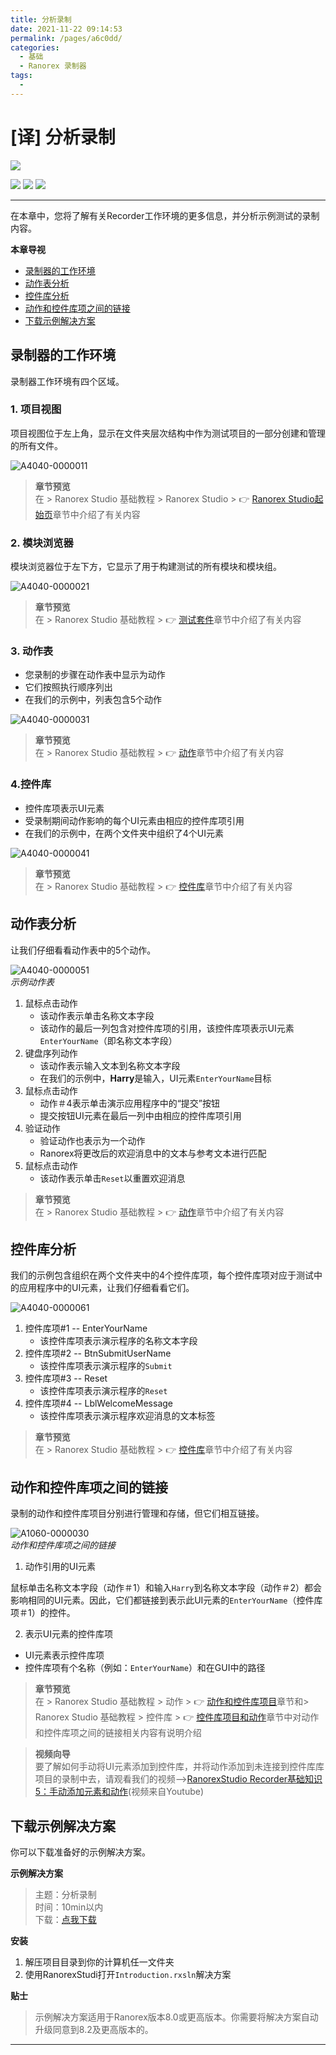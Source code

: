 ```yaml
---
title: 分析录制
date: 2021-11-22 09:14:53
permalink: /pages/a6c0dd/
categories:
  - 基础
  - Ranorex 录制器
tags:
  - 
---
```

# [译] 分析录制



[![](https://img.shields.io/badge/OfficialPage-ClickMe-blue.svg?longCache=true&style=flat-square)][0]  

[![](https://img.shields.io/badge/Translator-TaylorTaurus-42B983.svg?longCache=true&style=flat-square)](https://github.com/taylortaurus) 
![](https://img.shields.io/badge/TranslateTime-2018年9月29日-green.svg?longCache=true&style=flat-square)
![](https://img.shields.io/badge/UpdateTime-2019年9月5日-green.svg?longCache=true&style=flat-square)

---

在本章中，您将了解有关Recorder工作环境的更多信息，并分析示例测试的录制内容。

**本章导视**

- [录制器的工作环境](#录制器的工作环境)
- [动作表分析](#动作表分析)
- [控件库分析](#控件库分析)
- [动作和控件库项之间的链接](#动作和控件库项之间的链接)
- [下载示例解决方案](#下载示例解决方案)  

## 录制器的工作环境

录制器工作环境有四个区域。

### 1. 项目视图

项目视图位于左上角，显示在文件夹层次结构中作为测试项目的一部分创建和管理的所有文件。

![A4040-0000011](https://gitee.com/taylortaurus/RX_UserGuide_GitBook_Picbed/raw/master/RanorexRecorder/A4040-0000011.png)  

> **章节预览**  
> 在 \> Ranorex Studio 基础教程 \> Ranorex Studio \> 👉 [Ranorex Studio起始页][1]章节中介绍了有关内容

### 2. 模块浏览器

模块浏览器位于左下方，它显示了用于构建测试的所有模块和模块组。

![A4040-0000021](https://gitee.com/taylortaurus/RX_UserGuide_GitBook_Picbed/raw/master/RanorexRecorder/A4040-0000021.png)

> **章节预览**  
> 在 \> Ranorex Studio 基础教程 \> 👉 [测试套件][2]章节中介绍了有关内容

### 3. 动作表

- 您录制的步骤在动作表中显示为动作
- 它们按照执行顺序列出
- 在我们的示例中，列表包含5个动作

![A4040-0000031](https://gitee.com/taylortaurus/RX_UserGuide_GitBook_Picbed/raw/master/RanorexRecorder/A4040-0000031.png)  

> **章节预览**  
> 在 \> Ranorex Studio 基础教程 \> 👉 [动作][3]章节中介绍了有关内容

### 4.控件库

- 控件库项表示UI元素
- 受录制期间动作影响的每个UI元素由相应的控件库项引用
- 在我们的示例中，在两个文件夹中组织了4个UI元素

![A4040-0000041](https://gitee.com/taylortaurus/RX_UserGuide_GitBook_Picbed/raw/master/RanorexRecorder/A4040-0000041.png)  

> **章节预览**  
> 在 \> Ranorex Studio 基础教程 \> 👉 [控件库][4]章节中介绍了有关内容

## 动作表分析

让我们仔细看看动作表中的5个动作。

![A4040-0000051](https://gitee.com/taylortaurus/RX_UserGuide_GitBook_Picbed/raw/master/RanorexRecorder/A4040-0000051.png)  
*示例动作表*  


1. 鼠标点击动作
    - 该动作表示单击名称文本字段
    - 该动作的最后一列包含对控件库项的引用，该控件库项表示UI元素`EnterYourName`（即名称文本字段）
2. 键盘序列动作
    - 该动作表示输入文本到名称文本字段
    - 在我们的示例中，**Harry**是输入，UI元素`EnterYourName`目标
3. 鼠标点击动作
    - 动作＃4表示单击演示应用程序中的“提交”按钮
    - 提交按钮UI元素在最后一列中由相应的控件库项引用
4. 验证动作
    - 验证动作也表示为一个动作
    - Ranorex将更改后的欢迎消息中的文本与参考文本进行匹配
5. 鼠标点击动作
    - 该动作表示单击`Reset`以重置欢迎消息


> **章节预览**  
> 在 \> Ranorex Studio 基础教程 \> 👉 [动作][3]章节中介绍了有关内容


## 控件库分析

我们的示例包含组织在两个文件夹中的4个控件库项，每个控件库项对应于测试中的应用程序中的UI元素，让我们仔细看看它们。

![A4040-0000061](https://gitee.com/taylortaurus/RX_UserGuide_GitBook_Picbed/raw/master/RanorexRecorder/A4040-0000061.png)  


1. 控件库项#1 -- EnterYourName
    - 该控件库项表示演示程序的名称文本字段
2. 控件库项#2 -- BtnSubmitUserName
    - 该控件库项表示演示程序的`Submit`
3. 控件库项#3 -- Reset
    - 该控件库项表示演示程序的`Reset`
4. 控件库项#4 -- LblWelcomeMessage
    - 该控件库项表示演示程序欢迎消息的文本标签

> **章节预览**  
> 在 \> Ranorex Studio 基础教程 \> 👉 [控件库][4]章节中介绍了有关内容

## 动作和控件库项之间的链接

录制的动作和控件库项目分别进行管理和存储，但它们相互链接。

![A1060-0000030](https://gitee.com/taylortaurus/RX_UserGuide_GitBook_Picbed/raw/master/RanorexRecorder/A1060-0000030.png)  
*动作和控件库项之间的链接*  

1. 动作引用的UI元素

鼠标单击名称文本字段（动作＃1）和输入`Harry`到名称文本字段（动作＃2）都会影响相同的UI元素。因此，它们都链接到表示此UI元素的`EnterYourName`（控件库项＃1）的控件。

2. 表示UI元素的控件库项 

- UI元素表示控件库项
- 控件库项有个名称（例如：`EnterYourName`）和在GUI中的路径

> **章节预览**  
> 在 \> Ranorex Studio 基础教程 \> 动作 \> 👉 [动作和控件库项目][5]章节和\> Ranorex Studio 基础教程 \> 控件库 \> 👉 [控件库项目和动作][6]章节中对动作和控件库项之间的链接相关内容有说明介绍



> **视频向导**  
> 要了解如何手动将UI元素添加到控件库，并将动作添加到未连接到控件库库项目的录制中去，请观看我们的视频—>[RanorexStudio Recorder基础知识5：手动添加元素和动作][8](视频来自Youtube)

## 下载示例解决方案

你可以下载准备好的示例解决方案。  

**示例解决方案** 
> 主题：分析录制   
> 时间：10min以内  
> 下载：[点我下载][7]  


**安装**

1. 解压项目目录到你的计算机任一文件夹
2. 使用RanorexStudi打开`Introduction.rxsln`解决方案

**贴士**  
>示例解决方案适用于Ranorex版本8.0或更高版本。你需要将解决方案自动升级同意到8.2及更高版本的。

---
<!-- [👈录制一个测试][9]&emsp;&emsp;&emsp;&emsp;&emsp;&emsp;&emsp;&emsp;&emsp;&emsp;&emsp;&emsp;&emsp;&emsp;&emsp;&emsp;&emsp;&emsp;&emsp;&emsp;&emsp;&emsp;&emsp;&emsp;&emsp;&emsp;&emsp;&emsp;&emsp;&emsp;&emsp;[运行和调试录制👉][10] -->



[0]: https://www.ranorex.com/help/latest/ranorex-studio-fundamentals/ranorex-recorder/analyzing-recordings/
[1]: /pages/73967d/
[2]: /pages/1f8583/ 
[3]: /pages/3ff037/
[4]: /pages/980f3d/
[5]: /pages/58f5ec/
[6]: /pages/7fb405/
[7]: https://www.ranorex.com/rx-media/rx-user-guide/latest/download/RxSampleIntroduction.zip
[8]: https://youtu.be/Q7YpwB6Me-c
[9]: /pages/ce6e88/
[10]: /pages/ca4719/